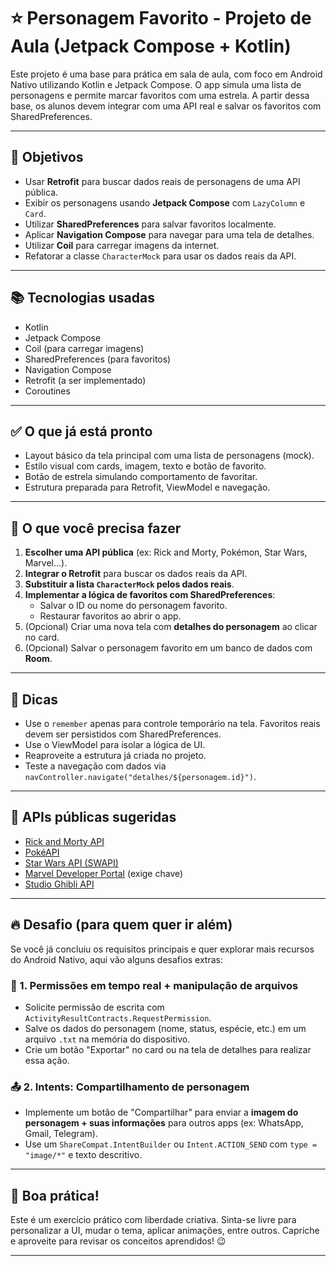 # ⭐ Personagem Favorito - Projeto de Aula (Jetpack Compose + Kotlin)

Este projeto é uma base para prática em sala de aula, com foco em Android Nativo utilizando Kotlin e Jetpack Compose. O app simula uma lista de personagens e permite marcar favoritos com uma estrela. A partir dessa base, os alunos devem integrar com uma API real e salvar os favoritos com SharedPreferences.

---

## 🎯 Objetivos

- Usar **Retrofit** para buscar dados reais de personagens de uma API pública.
- Exibir os personagens usando **Jetpack Compose** com `LazyColumn` e `Card`.
- Utilizar **SharedPreferences** para salvar favoritos localmente.
- Aplicar **Navigation Compose** para navegar para uma tela de detalhes.
- Utilizar **Coil** para carregar imagens da internet.
- Refatorar a classe `CharacterMock` para usar os dados reais da API.

---

## 📚 Tecnologias usadas

- Kotlin
- Jetpack Compose
- Coil (para carregar imagens)
- SharedPreferences (para favoritos)
- Navigation Compose
- Retrofit (a ser implementado)
- Coroutines

---

## ✅ O que já está pronto

- Layout básico da tela principal com uma lista de personagens (mock).
- Estilo visual com cards, imagem, texto e botão de favorito.
- Botão de estrela simulando comportamento de favoritar.
- Estrutura preparada para Retrofit, ViewModel e navegação.

---

## 📌 O que você precisa fazer

1. **Escolher uma API pública** (ex: Rick and Morty, Pokémon, Star Wars, Marvel...).
2. **Integrar o Retrofit** para buscar os dados reais da API.
3. **Substituir a lista `CharacterMock` pelos dados reais**.
4. **Implementar a lógica de favoritos com SharedPreferences**:
   - Salvar o ID ou nome do personagem favorito.
   - Restaurar favoritos ao abrir o app.
5. (Opcional) Criar uma nova tela com **detalhes do personagem** ao clicar no card.
6. (Opcional) Salvar o personagem favorito em um banco de dados com **Room**.

---

## 🧠 Dicas

- Use o `remember` apenas para controle temporário na tela. Favoritos reais devem ser persistidos com SharedPreferences.
- Use o ViewModel para isolar a lógica de UI.
- Reaproveite a estrutura já criada no projeto.
- Teste a navegação com dados via `navController.navigate("detalhes/${personagem.id}")`.

---

## 🔗 APIs públicas sugeridas

- [Rick and Morty API](https://rickandmortyapi.com/)
- [PokéAPI](https://pokeapi.co/)
- [Star Wars API (SWAPI)](https://swapi.dev/)
- [Marvel Developer Portal](https://developer.marvel.com/) (exige chave)
- [Studio Ghibli API](https://ghibliapi.vercel.app/)

---

## 🔥 Desafio (para quem quer ir além)

Se você já concluiu os requisitos principais e quer explorar mais recursos do Android Nativo, aqui vão alguns desafios extras:

### 📁 1. Permissões em tempo real + manipulação de arquivos
- Solicite permissão de escrita com `ActivityResultContracts.RequestPermission`.
- Salve os dados do personagem (nome, status, espécie, etc.) em um arquivo `.txt` na memória do dispositivo.
- Crie um botão "Exportar" no card ou na tela de detalhes para realizar essa ação.

### 📤 2. Intents: Compartilhamento de personagem
- Implemente um botão de "Compartilhar" para enviar a **imagem do personagem + suas informações** para outros apps (ex: WhatsApp, Gmail, Telegram).
- Use um `ShareCompat.IntentBuilder` ou `Intent.ACTION_SEND` com `type = "image/*"` e texto descritivo.

---

## 🚀 Boa prática!

Este é um exercício prático com liberdade criativa. Sinta-se livre para personalizar a UI, mudar o tema, aplicar animações, entre outros. Capriche e aproveite para revisar os conceitos aprendidos! 😉

---
